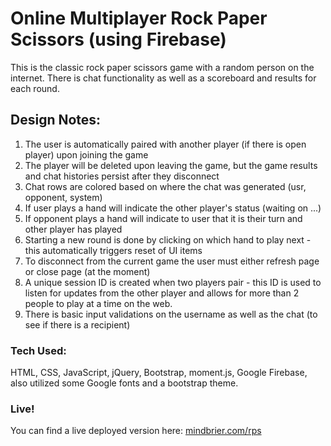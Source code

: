 # Online Multiplayer Rock Paper Scissors (using Firebase)

This is the classic rock paper scissors game with a random person on the internet. There is chat functionality as well as a scoreboard and results for each round.

## Design Notes:
1. The user is automatically paired with another player (if there is open player) upon joining the game
2. The player will be deleted upon leaving the game, but the game results and chat histories persist after they disconnect
3. Chat rows are colored based on where the chat was generated (usr, opponent, system)
4. If user plays a hand will indicate the other player's status (waiting on ...)
5. If opponent plays a hand will indicate to user that it is their turn and other player has played
6. Starting a new round is done by clicking on which hand to play next - this automatically triggers reset of UI items
7. To disconnect from the current game the user must either refresh page or close page (at the moment)
8. A unique session ID is created when two players pair - this ID is used to listen for updates from the other player and allows for more than 2 people to play at a time on the web.
9. There is basic input validations on the username as well as the chat (to see if there is a recipient)




### Tech Used:
HTML, CSS, JavaScript, jQuery, Bootstrap, moment.js, Google Firebase, also utilized some Google fonts and a bootstrap theme.

### Live!
You can find a live deployed version here: [mindbrier.com/rps](https://mindbrier.com/rps)

